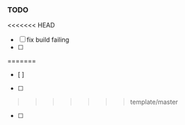 ### TODO

<<<<<<< HEAD
- [ ] fix build failing
- [ ] 
=======
- [ ]
- [ ]
>>>>>>> template/master
- [ ]